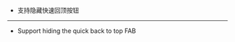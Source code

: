 - 支持隐藏快速回顶按钮
------------------------------------------------------------------------------------------

- Support hiding the quick back to top FAB
